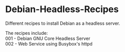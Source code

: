 # Debian-Headless-Recipes
Different recipes to install Debian as a headless server. 

The recipes include:<br>
001 - Debian GNU Core Headless Server<br>
002 - Web Service using Busybox's httpd<br>

